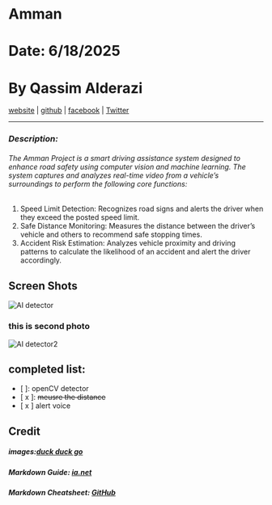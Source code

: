 # Amman
# Date: 6/18/2025
# By Qassim Alderazi
[website](https://google.com) | [github](http://github.com) | [facebook](https://facebook.com) | [Twitter](https://x.com)
***
### ***Description:***
###### The Amman Project is a smart driving assistance system designed to enhance road safety using computer vision and machine learning. The system captures and analyzes real-time video from a vehicle’s surroundings to perform the following core functions:
1. Speed Limit Detection: Recognizes road signs and alerts the driver when they exceed the posted speed limit.
2. Safe Distance Monitoring: Measures the distance between the driver’s vehicle and others to recommend safe stopping times.
3. Accident Risk Estimation: Analyzes vehicle proximity and driving patterns to calculate the likelihood of an accident and alert the driver accordingly.
## Screen Shots
![AI detector](https://cdn-images-1.medium.com/v2/resize:fit:800/1*VXZ8CamGG2Z0M0N4t0Fmng.jpeg)
### this is second photo
![AI detector2](https://user-images.githubusercontent.com/26242097/48851021-0785f480-edd0-11e8-8ce4-cdfb78e8a849.png)

## completed list:
- [  ]: openCV detector
- [ x ]: ~~meusre the distance~~
- [ x ] alert voice
## **Credit**
##### images:[duck duck go](https://duckduckgo.com)
##### Markdown Guide: [ia.net](https://ia.net/writer/support/general/markdown-guide)
##### Markdown Cheatsheet: [GitHub](https://guides.github.com/pdfs/markdown-cheatsheet-online.pdf)
